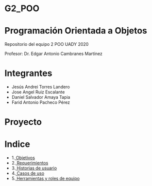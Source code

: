# G2_POO
# Programación Orientada a Objetos

Repositorio del equipo 2 POO UADY 2020

Profesor: Dr. Edgar Antonio Cambranes Martínez

# Integrantes
* Jesús Andrei Torres Landero
* Jose Angel Ruiz Escalante
* Daniel Salvador Amaya Tapia
* Farid Antonio Pacheco Pérez

# Proyecto

# Indice
* 1.[ Objetivos](https://github.com/AndreiTorres/G2_POO/blob/main/Proyecto%20del%20equipo/Objetivos.md)
* 2.[ Requerimientos](https://github.com/AndreiTorres/G2_POO/blob/main/Proyecto%20del%20equipo/Requerimientos.md)
* 3.[ Historias de usuario](https://github.com/AndreiTorres/G2_POO/blob/main/Proyecto%20del%20equipo/Historia%20de%20usuario.md)
* 4.[ Casos de uso](https://github.com/AndreiTorres/G2_POO/blob/main/Proyecto%20del%20equipo/Casos%20de%20uso.md)
* 5.[ Herramientas y roles de equipo](https://github.com/AndreiTorres/G2_POO/blob/main/Proyecto%20del%20equipo/Roles_de_Equipo.md)
